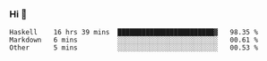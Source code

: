 ### Hi 👋

<!--START_SECTION:waka-->

```text
Haskell    16 hrs 39 mins  ████████████████████████▓   98.35 %
Markdown   6 mins          ░░░░░░░░░░░░░░░░░░░░░░░░░   00.61 %
Other      5 mins          ░░░░░░░░░░░░░░░░░░░░░░░░░   00.53 %
```

<!--END_SECTION:waka-->
